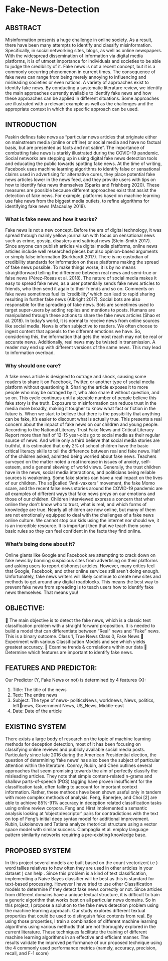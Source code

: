 # Fake-News-Detection

## ABSTRACT

Misinformation presents a huge challenge in online society. As a result, there 
have been many attempts to identify and classify misinformation. Specifically, in 
social networking sites, blogs, as well as online newspapers.
With the widespread dissemination of information via digital media platforms, it 
is of utmost importance for individuals and societies to be able to judge the 
credibility of it. Fake news is not a recent concept, but it is a commonly occurring 
phenomenon in current times. The consequence of fake news can range from 
being merely annoying to influencing and misleading societies or even nations. A 
variety of approaches exist to identify fake news. By conducting a systematic 
literature review, we identify the main approaches currently available to identify 
fake news and how these approaches can be applied in different situations. Some 
approaches are illustrated with a relevant example as well as the challenges and 
the appropriate context in which the specific approach can be used. 

## INTRODUCTION

Paskin defines fake news as “particular news articles that originate either on 
mainstream media (online or offline) or social media and have no factual basis, 
but are presented as facts and not satire”. The importance of combatting fake 
news is starkly illustrated during the COVID-19 pandemic. Social networks are 
stepping up in using digital fake news detection tools and educating the public 
towards spotting fake news.
At the time of writing, Facebook uses machine learning algorithms to identify 
false or sensational claims used in advertising for alternative cures, they place 
potential fake news articles lower in the news feed, and they provide users with 
tips on how to identify fake news themselves (Sparks and Frishberg 2020). 
These measures are possible because different approaches exist that assist the 
detection of fake news. For example, platforms based on machine learning use 
fake news from the biggest media outlets, to refine algorithms for identifying fake 
news (Macaulay 2018). 

### What is fake news and how it works? 

Fake news is not a new concept. Before the era of digital technology, it was spread 
through mainly yellow journalism with focus on sensational news such as crime, gossip, 
disasters and satirical news (Stein-Smith 2017). Since anyone can publish articles via 
digital media platforms, online news articles include well researched pieces but also 
opinion-based arguments or simply false information (Burkhardt 2017). There is no 
custodian of credibility standards for information on these platforms making the spread 
of fake news possible. To make things worse, it is by no means straightforward telling the 
difference between real news and semi-true or false news (Pérez-Rosas et al. 2018).
The nature of social media makes it easy to spread fake news, as a user potentially sends 
fake news articles to friends, who then send it again to their friends and so on. Comments 
on fake news sometimes fuel its ‘credibility’ which can lead to rapid sharing resulting in 
further fake news (Albright 2017).
Social bots are also responsible for the spreading of fake news. Bots are 
sometimes used to target super-users by adding replies and mentions to posts. 
Humans are manipulated through these actions to share the fake news articles 
(Shao et al. 2018).
In today’s world, it is normal to receive news from online sources like social 
media. News is often subjective to readers. We often choose to ingest content that 
appeals to the different emotions we have. So, considering this, the information 
that gets the most reach may not be real or accurate news. Additionally, real 
news may be twisted in transmission. A reader may end up with different versions 
of the same news. This may lead to information overload.

### Why should one care?

A fake news article is designed to outrage and shock, causing some readers to 
share it on Facebook, Twitter, or another type of social media platform without 
questioning it. Sharing the article exposes it to more people who may be 
outraged by it, who also share it without question, and so on. This cycle continues 
until a sizeable number of people believe this fake story is the truth.
Exposure to misinformation can reduce trust in the media more broadly, making 
it tougher to know what fact or fiction in the future is. When we start to believe 
that there is the possibility that anything can be fake, it’s easier to discount what 
is actually true. This presents a real concern about the impact of fake news on our 
children and young people.
According to the National Literacy Trust Fake News and Critical Literacy Report 
more than half of 12-15 year-olds go to social media as their regular source of 
news. And while only a third believe that social media stories are truthful, it is 
estimated that only 2% of school children have the basic critical literacy skills to 
tell the difference between real and fake news.
Half of the children asked, admitted being worried about fake news. Teachers 
surveyed on the matter noted a real increase in issues of anxiety, self-esteem, 
and a general skewing of world views. Generally, the trust children have in the 
news, social media interactions, and politicians being reliable sources is 
weakening.
Some fake stories can have a real impact on the lives of our children. The socalled “Anti-vaxxers” movement, the fake Momo scare, and the recent false news 
stories around the COVID-19 pandemic are all examples of different ways that 
fake news preys on our emotions and those of our children.
Children interviewed express a concern that when online they don’t know who to 
trust, what is real, and which forms of knowledge are true. Nearly all children are 
now online, but many of them are not emotionally equipped to deal with the 
challenges of a fake news online culture. We cannot stop our kids using the 
internet nor should we, it is an incredible resource. It is important then that we 
teach them some basic rules so they can feel confident in the facts they find 
online.

### What’s being done about it?

Online giants like Google and Facebook are attempting to crack down on fake 
news by banning suspicious sites from advertising on their platforms and asking 
users to report dishonest articles. However, many critics feel that Google, 
Facebook, and other online services still aren't doing enough.
Unfortunately, fake news writers will likely continue to create new sites and 
methods to get around any digital roadblocks. This means the best way to 
prevent fake news from spreading is to teach users how to identify fake news 
themselves. That means you!

## OBJECTIVE:

 The main objective is to detect the fake news, which is a classic text 
classification problem with a straight forward proposition. It is needed to 
build a model that can differentiate between “Real” news and “Fake” news. 
This is a binary outcome.
Class 1, True News
Class 0, Fake News 
 Experiment with various Classification Models and see which yields 
greatest accuracy.
 Examine trends & correlations within our data 
 Determine which features are important to identify fake news.

## FEATURES AND PREDICTOR:

Our Predictor (Y, Fake News or not) is determined by 4 features (X):
1. Title: The title of the news
2. Text: The entire news
3. Subject: The type of news- politicsNews, worldnews, News, politics, leftnews, Government News, US_News, Middle-east
4. Date: Date of the article

## EXISTING SYSTEM

There exists a large body of research on the topic of machine learning methods for 
deception detection, most of it has been focusing on classifying online reviews and 
publicly available social media posts. Particularly since late 2016 during the 
American Presidential election, the question of determining ‘fake news’ has also 
been the subject of particular attention within the literature.
Conroy, Rubin, and Chen outlines several approaches that seem promising 
towards the aim of perfectly classify the misleading articles. They note that simple 
content-related n-grams and shallow parts-of-speech (POS) tagging have proven 
insufficient for the classification task, often failing to account for important context 
information. Rather, these methods have been shown useful only in tandem with 
more complex methods of analysis. Feng, Banerjee, and Choi [2] are able to achieve 
85%-91% accuracy in deception related classification tasks using online review 
corpora.
Feng and Hirst implemented a semantic analysis looking at ‘object:descriptor’ 
pairs for contradictions with the text on top of Feng’s initial deep syntax model for 
additional improvement. Rubin, Lukoianova and Tatiana analyze rhetorical 
structure using a vector space model with similar success. Ciampaglia et al. 
employ language pattern similarity networks requiring a pre-existing knowledge 
base.

## PROPOSED SYSTEM

In this project several models are built based on the count vectorizer( i.e ) word 
tallies relatives to how often they are used in other articles in your dataset ) can 
help . Since this problem is a kind of text classification, implementing a Naive Bayes 
classifier will be best as this is standard for text-based processing. However I have 
tried to use other Classification models to determine if they detect fake news 
correctly or not. Since articles from different domains have a unique textual 
structure, it is difficult to train a generic algorithm that works best on all particular 
news domains. So in this project, I propose a solution to the fake news detection 
problem using the machine learning approach. Our study explores different 
textual properties that could be used to distinguish fake contents from real. By 
using those properties, I train a combination of different machine learning 
algorithms using various methods that are not thoroughly explored in the current 
literature. These techniques facilitate the training of different machine learning 
algorithms in an effective and efficient manner. The results validate the improved 
performance of our proposed technique using the 4 commonly used performance 
metrics (namely, accuracy, precision, recall, and F-1 score)
